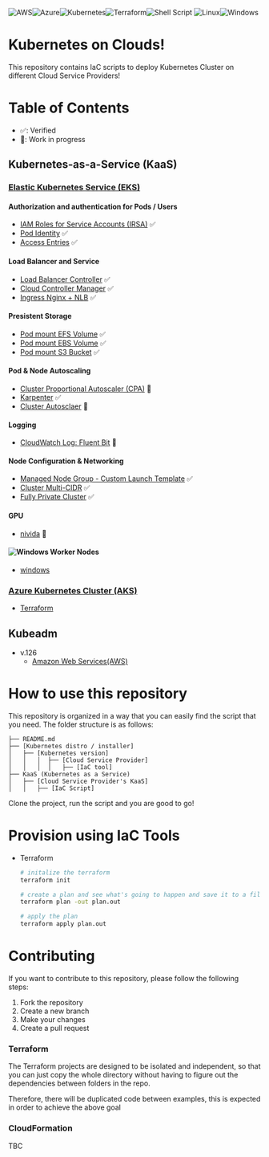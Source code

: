 ![AWS](https://img.shields.io/badge/AWS-%23FF9900.svg?style=for-the-badge&logo=amazon-aws&logoColor=white)![Azure](https://img.shields.io/badge/azure-%230072C6.svg?style=for-the-badge&logo=microsoftazure&logoColor=white)![Kubernetes](https://img.shields.io/badge/kubernetes-%23326ce5.svg?style=for-the-badge&logo=kubernetes&logoColor=white)![Terraform](https://img.shields.io/badge/terraform-%235835CC.svg?style=for-the-badge&logo=terraform&logoColor=white)![Shell Script](https://img.shields.io/badge/shell_script-%23121011.svg?style=for-the-badge&logo=gnu-bash&logoColor=white)
![Linux](https://img.shields.io/badge/Linux-FCC624?style=for-the-badge&logo=linux&logoColor=black)![Windows](https://img.shields.io/badge/Windows-0078D6?style=for-the-badge&logo=windows&logoColor=white)
# Kubernetes on Clouds!
This repository contains IaC scripts to deploy Kubernetes Cluster on different Cloud Service Providers!

# Table of Contents
- ✅: Verified
- 🔨: Work in progress
## Kubernetes-as-a-Service (KaaS)
### [Elastic Kubernetes Service (EKS)](/KaaS/Elastic%20Kubernetes%20Service(EKS)/)
#### Authorization and authentication for Pods / Users
- [IAM Roles for Service Accounts (IRSA)](/KaaS/Elastic%20Kubernetes%20Service%28EKS%29/Terraform/irsa/README.md) ✅
- [Pod Identity](/KaaS/Elastic%20Kubernetes%20Service%28EKS%29/Terraform/pod-identity/README.md) ✅
- [Access Entries](/KaaS//Elastic%20Kubernetes%20Service(EKS)/Terraform/access-entries/README.md) ✅

#### Load Balancer and Service 
- [Load Balancer Controller](/KaaS/Elastic%20Kubernetes%20Service%28EKS%29/Terraform/load-balancer/README.md) ✅
- [Cloud Controller Manager](/KaaS/Elastic%20Kubernetes%20Service%28EKS%29/Terraform/cloud-controller-manager/README.md) ✅
- [Ingress Nginx + NLB](/KaaS/Elastic%20Kubernetes%20Service%28EKS%29/Terraform/ingress-nginx-nlb/README.md) ✅

#### Presistent Storage
- [Pod mount EFS Volume](/KaaS/Elastic%20Kubernetes%20Service(EKS)/Terraform/pod-mount-efs-volume/README.md) ✅
- [Pod mount EBS Volume](/KaaS/Elastic%20Kubernetes%20Service(EKS)/Terraform/pod-mount-ebs-volume/README.md) ✅
- [Pod mount S3 Bucket](/KaaS/Elastic%20Kubernetes%20Service(EKS)/Terraform/pod-mount-s3-bucket/README.md) ✅

#### Pod & Node Autoscaling
- [Cluster Proportional Autoscaler (CPA)](/KaaS/Elastic%20Kubernetes%20Service(EKS)/Terraform/cpa/README.md) 🔨
- [Karpenter](/KaaS/Elastic%20Kubernetes%20Service(EKS)/Terraform/karpenter/README.md) ✅
- [Cluster Autosclaer](/KaaS/Elastic%20Kubernetes%20Service(EKS)/Terraform/cluster-autoscaler/README.md) 🔨

#### Logging
- [CloudWatch Log: Fluent Bit](/KaaS/Elastic%20Kubernetes%20Service(EKS)/Terraform/cloudwatch-log-fluent-bit/README.md) 🔨

#### Node Configuration & Networking
- [Managed Node Group - Custom Launch Template](/KaaS/Elastic%20Kubernetes%20Service(EKS)/Terraform/mng-custom-lt/README.md) ✅
- [Cluster Multi-CIDR](/KaaS/Elastic%20Kubernetes%20Service(EKS)/Terraform/multi-cidr/README.md) ✅
- [Fully Private Cluster](/KaaS/Elastic%20Kubernetes%20Service(EKS)/Terraform/fully-private-cluster/README.md) ✅

#### GPU
- [nivida](/KaaS/Elastic%20Kubernetes%20Service(EKS)/Terraform/nivida/README.md) 🔨




#### ![Windows](https://img.shields.io/badge/Windows-0078D6?style=for-the-badge&logo=windows&logoColor=white) Worker Nodes  
- [windows](/KaaS/Elastic%20Kubernetes%20Service(EKS)/Terraform/windows/README.md)



### [Azure Kubernetes Cluster (AKS)](/KaaS/Azure%20Kubernetes%20Service(AKS)/)
- [Terraform](/KaaS/Azure%20Kubernetes%20Service(AKS)/Terraform/README.md)

## Kubeadm
  - v.126
    - [Amazon Web Services(AWS)](/Kubeadm/1.26/AWS)

# How to use this repository
This repository is organized in a way that you can easily find the script that you need. The folder structure is as follows:

```
├── README.md
├── [Kubernetes distro / installer]
│   ├── [Kubernetes version]
│   │   │  ├── [Cloud Service Provider]
│   │   │  │   ├── [IaC tool]
├── KaaS (Kubernetes as a Service)
│   ├── [Cloud Service Provider's KaaS]
│   │   ├── [IaC Script]

```
Clone the project, run the script and you are good to go!

# Provision using IaC Tools
- Terraform
  ```sh
  # initalize the terraform
  terraform init

  # create a plan and see what's going to happen and save it to a file
  terraform plan -out plan.out

  # apply the plan
  terraform apply plan.out
  ```


# Contributing
If you want to contribute to this repository, please follow the following steps:
1. Fork the repository
2. Create a new branch
3. Make your changes
4. Create a pull request

  ### Terraform
  The Terraform projects are designed to be isolated and independent, so that you can just copy the whole directory without having to figure out the dependencies between folders in the repo.

  Therefore, there will be duplicated code between examples, this is expected in order to achieve the above goal

  ### CloudFormation
  TBC